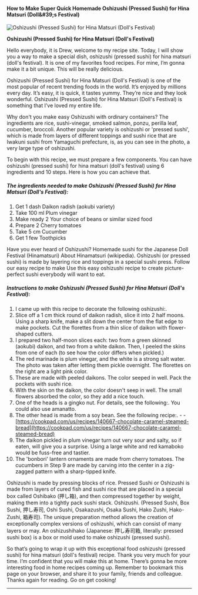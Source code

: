             

#### How to Make Super Quick Homemade Oshizushi (Pressed Sushi) for Hina Matsuri (Doll&amp;#39;s Festival)

![Oshizushi (Pressed Sushi) for Hina Matsuri (Doll's Festival)](https://img-global.cpcdn.com/recipes/5820277343649792/751x532cq70/oshizushi-pressed-sushi-for-hina-matsuri-dolls-festival-recipe-main-photo.jpg)

**Oshizushi (Pressed Sushi) for Hina Matsuri (Doll's Festival)**

Hello everybody, it is Drew, welcome to my recipe site. Today, I will show you a way to make a special dish, oshizushi (pressed sushi) for hina matsuri (doll's festival). It is one of my favorites food recipes. For mine, I’m gonna make it a bit unique. This will be really delicious.

Oshizushi (Pressed Sushi) for Hina Matsuri (Doll's Festival) is one of the most popular of recent trending foods in the world. It’s enjoyed by millions every day. It’s easy, it is quick, it tastes yummy. They’re nice and they look wonderful. Oshizushi (Pressed Sushi) for Hina Matsuri (Doll's Festival) is something that I’ve loved my entire life.

Why don't you make easy Oshizushi with ordinary containers? The ingredients are rice, sushi-vinegar, smoked salmon, ponzu, perilla leaf, cucumber, broccoli. Another popular variety is oshizushi or 'pressed sushi', which is made from layers of different toppings and sushi rice that are Iwakuni sushi from Yamaguchi prefecture, is, as you can see in the photo, a very large type of oshizushi.

To begin with this recipe, we must prepare a few components. You can have oshizushi (pressed sushi) for hina matsuri (doll's festival) using 6 ingredients and 10 steps. Here is how you can achieve that.

##### The ingredients needed to make Oshizushi (Pressed Sushi) for Hina Matsuri (Doll's Festival):

1.  Get 1 dash Daikon radish (aokubi variety)
2.  Take 100 ml Plum vinegar
3.  Make ready 2 Your choice of beans or similar sized food
4.  Prepare 2 Cherry tomatoes
5.  Take 5 cm Cucumber
6.  Get 1 few Toothpicks

Have you ever heard of Oshizushi? Homemade sushi for the Japanese Doll Festival (Hinamatsuri) About Hinamatsuri (wikipedia). Oshizushi (or pressed sushi) is made by layering rice and toppings in a special sushi press. Follow our easy recipe to make Use this easy oshizushi recipe to create picture-perfect sushi everybody will want to eat.

##### Instructions to make Oshizushi (Pressed Sushi) for Hina Matsuri (Doll's Festival):

1.  I came up with this recipe to decorate the following oshizushi:.
2.  Slice off a 1 cm thick round of daikon radish, slice it into 2 half moons. Using a sharp knife, make a slit down the center from the flat edge to make pockets. Cut the florettes from a thin slice of daikon with flower-shaped cutters.
3.  I prepared two half-moon slices each: two from a green skinned (aokubi) daikon, and two from a white daikon. Then, I peeled the skins from one of each (to see how the color differs when pickled.)
4.  The red marinade is plum vinegar, and the white is a strong salt water. The photo was taken after letting them pickle overnight. The florettes on the right are a light pink color.
5.  These are made with peeled daikons. The color seeped in well. Pack the pockets with sushi rice.
6.  With the skin on the daikon, the color doesn't seep in well. The small flowers absorbed the color, so they add a nice touch.
7.  One of the heads is a gingko nut. For details, see the following:. You could also use amanatto.
8.  The other head is made from a soy bean. See the following recipe:. - - [https://cookpad.com/us/recipes/140667-chocolate-caramel-steamed-bread](https://cookpad.com/us/recipes/140667-chocolate-caramel-steamed-bread)
9.  The daikon pickled in plum vinegar turn out very sour and salty, so if eaten, will give you a surprise. Using a large white and red kamaboko would be fuss-free and tastier.
10.  The 'bonbori' lantern ornaments are made from cherry tomatoes. The cucumbers in Step 9 are made by carving into the center in a zig-zagged pattern with a sharp-tipped knife.

Oshizushi is made by pressing blocks of rice. Pressed Sushi or Oshizushi is made from layers of cured fish and sushi rice that are placed in a special box called Oshibako (押し箱), and then compressed together by weight, making them into a tightly pack sushi stack. Oshizushi. (Pressed Sushi, Box Sushi, 押し寿司, Oshi Sushi, Osakazushi, Osaka Sushi, Hako Zushi, Hako-Zushi, 箱寿司). The unique preparation method allows the creation of exceptionally complex versions of oshizushi, which can consist of many layers or may. An oshizushihako (Japanese: 押し寿司箱, literally: pressed sushi box) is a box or mold used to make oshizushi (pressed sushi).

So that’s going to wrap it up with this exceptional food oshizushi (pressed sushi) for hina matsuri (doll's festival) recipe. Thank you very much for your time. I’m confident that you will make this at home. There’s gonna be more interesting food in home recipes coming up. Remember to bookmark this page on your browser, and share it to your family, friends and colleague. Thanks again for reading. Go on get cooking!

* * *